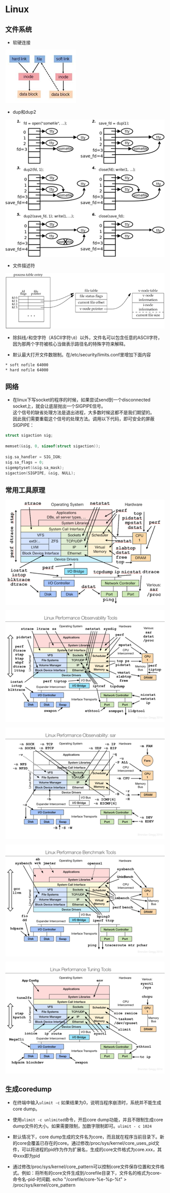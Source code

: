 # Linux

## 文件系统

* 软硬连接

![](./img/hard_link_soft_link.jpg)

* dup和dup2

![](./img/fs.dup.png)

* 文件描述符

![](./img/file_pointer.gif)

* 除斜线`/`和空字符（ASCII字符`\0`）以外，文件名可以包含任意的ASCII字符，因为那两个字符被核心当做表示路径名的特殊字符来解释。

* 默认最大打开文件数限制。在/etc/security/limits.conf里增加下面内容
```
* soft nofile 64000
* hard nofile 64000
```

## 网络

* 在linux下写socket的程序的时候，如果尝试send到一个disconnected socket上，就会让底层抛出一个SIGPIPE信号。<br>
  这个信号的缺省处理方法是退出进程，大多数时候这都不是我们期望的。<br>
  因此我们需要重载这个信号的处理方法。调用以下代码，即可安全的屏蔽SIGPIPE：
```c
struct sigaction sig;

memset(&sig, 0, sizeof(struct sigaction));

sig.sa_handler = SIG_IGN;
sig.sa_flags = 0;
sigemptyset(&sig.sa_mask);
sigaction(SIGPIPE, &sig, NULL);
```

## 常用工具原理

![](./img/linux_tools.png)

![](./img/linux_observability_tools.png)

![](./img/linux_observability_sar.png)

![](./img/linux_benchmarking_tools.png)

![](./img/linux_tuning_tools.png)

## 生成coredump

- 在终端中输入`ulimit -c` 如果结果为0，说明当程序崩溃时，系统并不能生成core dump。

- 使用`ulimit -c unlimited`命令，开启core dump功能，并且不限制生成core dump文件的大小。如果需要限制，加数字限制即可。`ulimit - c 1024`

- 默认情况下，core dump生成的文件名为core，而且就在程序当前目录下。新的core会覆盖已存在的core。通过修改/proc/sys/kernel/core_uses_pid文件，可以将进程的pid作为作为扩展名，生成的core文件格式为core.xxx，其中xxx即为pid

- 通过修改/proc/sys/kernel/core_pattern可以控制core文件保存位置和文件格式。例如：将所有的core文件生成到/corefile目录下，文件名的格式为core-命令名-pid-时间戳. echo "/corefile/core-%e-%p-%t" > /proc/sys/kernel/core_pattern

